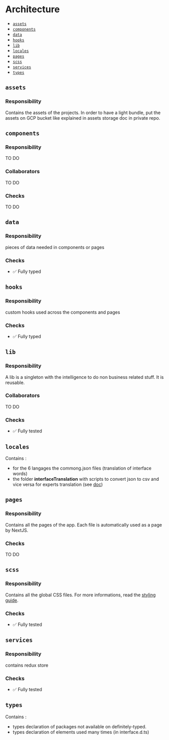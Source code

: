 # Architecture

- [`assets`](#assets)
- [`components`](#components)
- [`data`](#data)
- [`hooks`](#hooks)
- [`lib`](#lib)
- [`locales`](#locales)
- [`pages`](#pages)
- [`scss`](#scss)
- [`services`](#services)
- [`types`](#types)

## `assets`

### Responsibility

Contains the assets of the projects. In order to have a light bundle, put the assets on GCP bucket like explained in assets storage doc in private repo.

## `components`

### Responsibility

TO DO

### Collaborators

TO DO

### Checks

TO DO

## `data`

### Responsibility

pieces of data needed in components or pages

### Checks

- ✅ Fully typed

## `hooks`

### Responsibility

custom hooks used across the components and pages

### Checks

- ✅ Fully typed

## `lib`

### Responsibility

A lib is a singleton with the intelligence to do non business related stuff. It is reusable.

### Collaborators

TO DO

### Checks

- ✅ Fully tested

## `locales`

Contains :

- for the 6 langages the commong.json files (translation of interface words)
- the folder **interfaceTranslation** with scripts to convert json to csv and vice versa for experts translation (see [doc](../../apps/client/src/locales/interfaceTranslation/README.md))

## `pages`

### Responsibility

Contains all the pages of the app. Each file is automatically used as a page by NextJS.

### Checks

TO DO

## `scss`

### Responsibility

Contains all the global CSS files. For more informations, read the [styling guide](./styling.md).

### Checks

- ✅ Fully tested

## `services`

### Responsibility

contains redux store

### Checks

- ✅ Fully tested

## `types`

Contains :

- types declaration of packages not available on definitely-typed.
- types declaration of elements used many times (in interface.d.ts)
